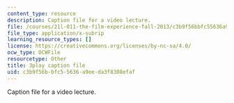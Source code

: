 ```yaml
---
content_type: resource
description: Caption file for a video lecture.
file: /courses/21l-011-the-film-experience-fall-2013/c3b9f56bbfc55636a9eeda3f8308efaf_flAwb1TmOkQ.vtt
file_type: application/x-subrip
learning_resource_types: []
license: https://creativecommons.org/licenses/by-nc-sa/4.0/
ocw_type: OCWFile
resourcetype: Other
title: 3play caption file
uid: c3b9f56b-bfc5-5636-a9ee-da3f8308efaf
---
```

Caption file for a video lecture.